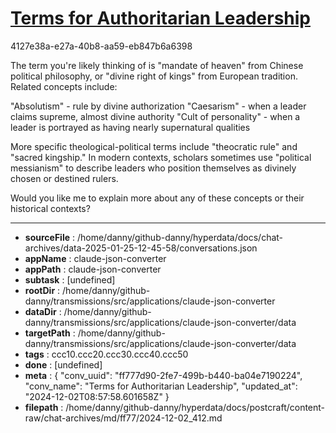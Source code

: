 # [Terms for Authoritarian Leadership](https://claude.ai/chat/ff777d90-2fe7-499b-b440-ba04e7190224)

4127e38a-e27a-40b8-aa59-eb847b6a6398

 The term you're likely thinking of is "mandate of heaven" from Chinese political philosophy, or "divine right of kings" from European tradition. Related concepts include:

"Absolutism" - rule by divine authorization
"Caesarism" - when a leader claims supreme, almost divine authority
"Cult of personality" - when a leader is portrayed as having nearly supernatural qualities

More specific theological-political terms include "theocratic rule" and "sacred kingship." In modern contexts, scholars sometimes use "political messianism" to describe leaders who position themselves as divinely chosen or destined rulers.

Would you like me to explain more about any of these concepts or their historical contexts?

---

* **sourceFile** : /home/danny/github-danny/hyperdata/docs/chat-archives/data-2025-01-25-12-45-58/conversations.json
* **appName** : claude-json-converter
* **appPath** : claude-json-converter
* **subtask** : [undefined]
* **rootDir** : /home/danny/github-danny/transmissions/src/applications/claude-json-converter
* **dataDir** : /home/danny/github-danny/transmissions/src/applications/claude-json-converter/data
* **targetPath** : /home/danny/github-danny/transmissions/src/applications/claude-json-converter/data
* **tags** : ccc10.ccc20.ccc30.ccc40.ccc50
* **done** : [undefined]
* **meta** : {
  "conv_uuid": "ff777d90-2fe7-499b-b440-ba04e7190224",
  "conv_name": "Terms for Authoritarian Leadership",
  "updated_at": "2024-12-02T08:57:58.601658Z"
}
* **filepath** : /home/danny/github-danny/hyperdata/docs/postcraft/content-raw/chat-archives/md/ff77/2024-12-02_412.md